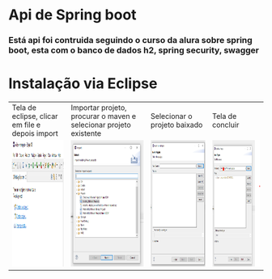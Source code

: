 # Api de Spring boot 
### Está api foi contruida seguindo o curso da alura sobre spring boot, esta com o banco de dados h2, spring security, swagger

# Instalação via Eclipse

<table>
  <tr>
     <td>Tela de eclipse, clicar em file e depois import</td>
     <td>Importar projeto, procurar o maven e selecionar projeto existente</td>
     <td>Selecionar o projeto baixado</td>
     <td>Tela de concluir</td>
  </tr>
  <tr>
    <td><img src="./eclipse-file.PNG" width=250 height=250></td>
    <td><img src="./eclipse-import.PNG" width=250 height=250></td>
    <td><img src="./eclipse-selecionar-projeto.PNG" width=250 height=250></td>
	<td><img src="./eclipse-final.PNG" width=250 height=250></td>
   
  </tr>
 </table>